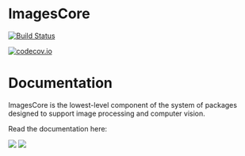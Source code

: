 # ImagesCore

[![Build Status](https://travis-ci.org/JuliaImages/ImagesCore.jl.svg?branch=master)](https://travis-ci.org/JuliaImages/ImagesCore.jl)

[![codecov.io](http://codecov.io/github/JuliaImages/ImagesCore.jl/coverage.svg?branch=master)](http://codecov.io/github/JuliaImages/ImagesCore.jl?branch=master)

# Documentation

ImagesCore is the lowest-level component of the system of packages
designed to support image processing and computer vision.

Read the documentation here:

[![](https://img.shields.io/badge/docs-stable-blue.svg)](https://JuliaImages.github.io/ImagesCore.jl/stable)
[![](https://img.shields.io/badge/docs-latest-blue.svg)](https://JuliaImages.github.io/ImagesCore.jl/latest)
